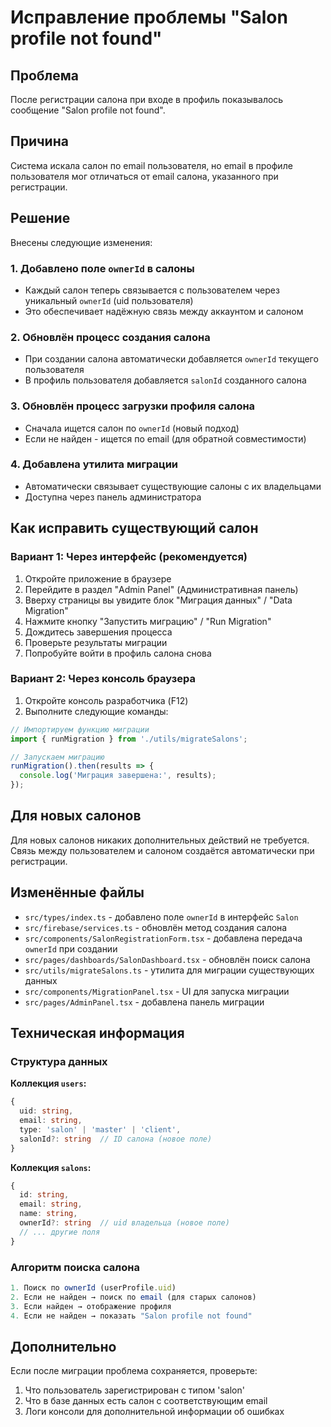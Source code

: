 # Исправление проблемы "Salon profile not found"

## Проблема
После регистрации салона при входе в профиль показывалось сообщение "Salon profile not found".

## Причина
Система искала салон по email пользователя, но email в профиле пользователя мог отличаться от email салона, указанного при регистрации.

## Решение
Внесены следующие изменения:

### 1. Добавлено поле `ownerId` в салоны
- Каждый салон теперь связывается с пользователем через уникальный `ownerId` (uid пользователя)
- Это обеспечивает надёжную связь между аккаунтом и салоном

### 2. Обновлён процесс создания салона
- При создании салона автоматически добавляется `ownerId` текущего пользователя
- В профиль пользователя добавляется `salonId` созданного салона

### 3. Обновлён процесс загрузки профиля салона
- Сначала ищется салон по `ownerId` (новый подход)
- Если не найден - ищется по email (для обратной совместимости)

### 4. Добавлена утилита миграции
- Автоматически связывает существующие салоны с их владельцами
- Доступна через панель администратора

## Как исправить существующий салон

### Вариант 1: Через интерфейс (рекомендуется)
1. Откройте приложение в браузере
2. Перейдите в раздел "Admin Panel" (Административная панель)
3. Вверху страницы вы увидите блок "Миграция данных" / "Data Migration"
4. Нажмите кнопку "Запустить миграцию" / "Run Migration"
5. Дождитесь завершения процесса
6. Проверьте результаты миграции
7. Попробуйте войти в профиль салона снова

### Вариант 2: Через консоль браузера
1. Откройте консоль разработчика (F12)
2. Выполните следующие команды:
```javascript
// Импортируем функцию миграции
import { runMigration } from './utils/migrateSalons';

// Запускаем миграцию
runMigration().then(results => {
  console.log('Миграция завершена:', results);
});
```

## Для новых салонов
Для новых салонов никаких дополнительных действий не требуется. Связь между пользователем и салоном создаётся автоматически при регистрации.

## Изменённые файлы
- `src/types/index.ts` - добавлено поле `ownerId` в интерфейс `Salon`
- `src/firebase/services.ts` - обновлён метод создания салона
- `src/components/SalonRegistrationForm.tsx` - добавлена передача `ownerId` при создании
- `src/pages/dashboards/SalonDashboard.tsx` - обновлён поиск салона
- `src/utils/migrateSalons.ts` - утилита для миграции существующих данных
- `src/components/MigrationPanel.tsx` - UI для запуска миграции
- `src/pages/AdminPanel.tsx` - добавлена панель миграции

## Техническая информация

### Структура данных

**Коллекция `users`:**
```typescript
{
  uid: string,
  email: string,
  type: 'salon' | 'master' | 'client',
  salonId?: string  // ID салона (новое поле)
}
```

**Коллекция `salons`:**
```typescript
{
  id: string,
  email: string,
  name: string,
  ownerId?: string  // uid владельца (новое поле)
  // ... другие поля
}
```

### Алгоритм поиска салона
```typescript
1. Поиск по ownerId (userProfile.uid)
2. Если не найден → поиск по email (для старых салонов)
3. Если найден → отображение профиля
4. Если не найден → показать "Salon profile not found"
```

## Дополнительно
Если после миграции проблема сохраняется, проверьте:
1. Что пользователь зарегистрирован с типом 'salon'
2. Что в базе данных есть салон с соответствующим email
3. Логи консоли для дополнительной информации об ошибках











